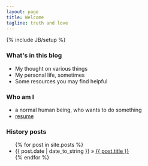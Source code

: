 ```yaml
---
layout: page
title: Welcome
tagline: truth and love
---
```

{% include JB/setup %}

### What's in this blog
* My thought on various things
* My personal life, sometimes
* Some resources you may find helpful

### Who am I
* a normal human being, who wants to do something
* [resume]({{johnzw.github.io}}/assets/resume_wenzhong.pdf)

### History posts
<ul class="posts">
  {% for post in site.posts %}
    <li><span>{{ post.date | date_to_string }}</span> &raquo; <a href="{{ BASE_PATH }}{{ post.url }}">{{ post.title }}</a></li>
  {% endfor %}
</ul>



